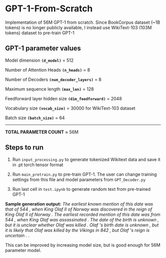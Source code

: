 # GPT-1-From-Scratch
Implementation of 56M GPT-1 from scratch. Since BookCorpus dataset (~1B tokens) is no longer publicly available, I instead use WikiText-103 (103M tokens) dataset to pre-train GPT-1

## GPT-1 parameter values
Model dimension <code>**(d_model)**</code> = 512

Number of Attention Heads <code>**(n_heads)**</code> = 8

Number of Decoders <code>**(num_decoder_layers)**</code> = 8

Maximum sequence length <code>**(max_len)**</code> = 128

Feedforward layer hidden size <code>**(dim_feedforward)**</code> = 2048

Vocabulary size <code>**(vocab_size)**</code> = 30000 for WikiText-103 dataset

Batch size <code>**(batch_size)**</code> = 64
************************************
**TOTAL PARAMETER COUNT** ≈ 56M

## Steps to run
1. Run <code>input_processing.py</code> to generate tokenized Wikitext data and save it in .pt torch tensor format

2. Run <code>main_pretrain.py</code> to pre-train GPT-1. The user can change training settings from this file and model parameters from <code>GPT_Decoder.py</code>

3. Run last cell in <code>test.ipynb</code> to generate random text from pre-trained GPT-1

**Sample generation output:** <em>The earliest known mention of this date was that of 544 , when King Olaf II of Norway was discovered in the reign of King Olaf II of Norway . The earliest recorded mention of this date was from 544 , when King Olaf was assassinated . The date of the birth is unknown , but it is unclear whether Olaf was killed . Olaf 's birth date is unknown , but it is likely that Olaf was killed by the Vikings in 842 , but Olaf 's reign is uncertain . .</em>

This can be improved by increasing model size, but is good enough for 56M parameter model.



